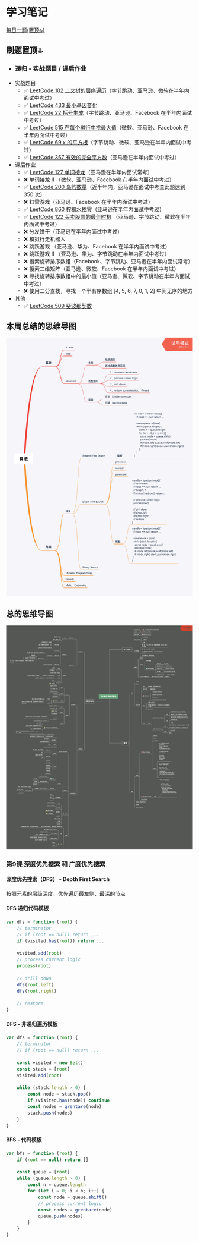 # 学习笔记

[每日一题(置顶🔝)](../questions/README.md)

## 刷题置顶🔝
* ### 递归 - 实战题目 / 课后作业
* 实战题目
    * ✅ [LeetCode 102 二叉树的层序遍历](./Day1/README.md#1)（字节跳动、亚马逊、微软在半年内面试中考过）
    * ✅ [LeetCode 433 最小基因变化](./Day4/README.md#2)
    * ✅ [LeetCode 22 括号生成](../Week_03/Day1/README.md#1)（字节跳动、亚马逊、Facebook 在半年内面试中考过）
    * ✅ [LeetCode 515 在每个树行中找最大值](./Day2/README.md#2)（微软、亚马逊、Facebook 在半年内面试中考过）
    * ✅ [LeetCode 69 x 的平方根](./Day2/README.md#1)（字节跳动、微软、亚马逊在半年内面试中考过）
    * ✅ [LeetCode 367 有效的完全平方数](./Day2/README.md#3)（亚马逊在半年内面试中考过）
* 课后作业
    * ✅ [LeetCode 127 单词接龙](./Day3/README.md#1)（亚马逊在半年内面试常考）
    * ❌ 单词接龙 II （微软、亚马逊、Facebook 在半年内面试中考过）
    * ✅ [LeetCode 200 岛屿数量](../Week_02/Day5/README.md#1)（近半年内，亚马逊在面试中考查此题达到 350 次）
    * ❌ 扫雷游戏（亚马逊、Facebook 在半年内面试中考过）
    * ✅ [LeetCode 860 柠檬水找零](../questions/leetcode.860.md)（亚马逊在半年内面试中考过）
    * ✅ [LeetCode 122 买卖股票的最佳时机](../questions/leetcode.122.md) （亚马逊、字节跳动、微软在半年内面试中考过）
    * ❌ 分发饼干（亚马逊在半年内面试中考过）
    * ❌ 模拟行走机器人
    * ❌ 跳跃游戏 （亚马逊、华为、Facebook 在半年内面试中考过）
    * ❌ 跳跃游戏 II （亚马逊、华为、字节跳动在半年内面试中考过）
    * ❌ 搜索旋转排序数组（Facebook、字节跳动、亚马逊在半年内面试常考）
    * ❌ 搜索二维矩阵（亚马逊、微软、Facebook 在半年内面试中考过）
    * ❌ 寻找旋转排序数组中的最小值（亚马逊、微软、字节跳动在半年内面试中考过）
    * ❌ 使用二分查找，寻找一个半有序数组 [4, 5, 6, 7, 0, 1, 2] 中间无序的地方
* 其他
  * ✅ [LeetCode 509 斐波那契数](../questions/leetcode.509.md)

## 本周总结的思维导图
![dfs_bfs](./dfs_bfs.png)

## 总的思维导图
![data_structure_and_algorithm](./data_structure_and_algorithm.png)

### 第9课 深度优先搜索 和 广度优先搜索

#### 深度优先搜索（DFS） - Depth First Search

按照元素的层级深度，优先遍历最左侧、最深的节点

#### DFS 递归代码模板

```javascript
var dfs = function (root) {
    // terminator
    // if (root == null) return ...
    if (visited.has(root)) return ...

    visited.add(root)
    // process current logic
    process(root)

    // drill down
    dfs(root.left)
    dfs(root.right)

    // restore
}
```

#### DFS - 非递归遍历模板

```javascript
var dfs = function (root) {
    // terminator
    // if (root == null) return ...

    const visited = new Set()
    const stack = [root]
    visited.add(root)

    while (stack.length > 0) {
        const node = stack.pop()
        if (visited.has(node)) continue
        const nodes = grentare(node)
        stack.push(nodes)
    }
}
```


#### BFS - 代码模板

```javascript
var bfs = function (root) {
    if (root == null) return []

    const queue = [root] 
    while (queue.length > 0) {
        const n = queue.length
        for (let i = 0; i < n; i++) {
            const node = queue.shift()
            // process current logic
            const nodes = grentare(node)
            queue.push(nodes)
        }
    }
}
```